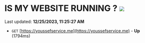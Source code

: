 # IS MY WEBSITE RUNNING ? [![](https://img.shields.io/static/v1?label=Sponsor&message=%E2%9D%A4&logo=GitHub&color=%23fe8e86)](https://github.com/sponsors/<username>)

Last updated: **12/25/2023, 11:25:27 AM**

- `GET` [https://youssefservice.me](https://youssefservice.me) - **Up** (1794ms)
